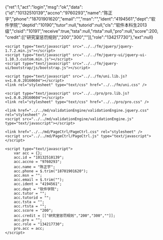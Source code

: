 {"ret":1,"act":"login","msg":"ok","data":{"id":"10132510139","accno":"9760293","name":"陈正宇","phone":"18701901620","email":"","msn":"","ident":"4194561","dept":"软件学院","deptid":"10190","tutor":null,"tutorid":null,"cls":"软件本科生2013级","clsid":"10191","receive":true,"tsta":null,"rtsta":null,"pro":null,"score":200,"credit":[["研究室惩罚规则","200","300",""]],"role":"134217730"},"ext":null}
<!DOCTYPE html>
<html lang="zh-CN">
<head>
    <meta http-equiv="Content-Type" content="text/html; charset=utf-8" />
    <meta http-equiv="X-UA-Compatible" content="IE=EDGE" />
    <meta name="renderer" content="webkit">
    <title>IC空间管理系统</title>
    
    <script type="text/javascript" src="../../fm/jquery/jquery-1.7.2.min.js"></script>
    <script type="text/javascript" src="../../fm/jquery-ui/jquery-ui-1.10.3.custom.min.js"></script>
    <script type="text/javascript" src="../../fm/jquery-ui/bootstrap/js/bootstrap.js"></script>

    <script type="text/javascript" src="../../fm/uni.lib.js?v=1.0.0.20160604"></script>
    <link rel="stylesheet" type="text/css" href="../../fm/uni.css" />

    <script type="text/javascript" src="../../pro/pro.lib.js?v=1.0.0.20160604"></script>
    <link rel="stylesheet" type="text/css" href="../../pro/pro.css" />

    <link href="../../md/validationEngine/validationEngine.jquery.css" rel="stylesheet" />
    <script src="../../md/validationEngine/validationEngine.js" type="text/javascript"></script>

    <link href="../../md/PageCtrl/PageCtrl.css" rel="stylesheet" />
    <script src="../../md/PageCtrl/PageCtrl.js" type="text/javascript"></script>

<link rel="stylesheet" type="text/css" href="../a/theme/a.css" />
    <!--[if lt IE 9]>
      <script src="../../fm/add/html5shiv.js"></script>
      <script src="../../fm/add/respond.js"></script>
    <![endif]-->
    <script>
        $(function () {
            //初始化语言
            
            //backtop
            $(".back_top").backtop();
            //记录hr加载的网页地址
            $("body").on("uni_hr_load_success", function () {
                $(".by_hr_load").html(uni.hr.para.url || "无")
            });
            //浏览器检查
            if (uni.getIEVer() > 0) {
                if(uni.getIEVer() < 8)
                    uni.msg.error("您当前的浏览器版本太低，请升级浏览器至谷歌、火狐、IE9+等更高级的浏览器。");
                if (uni.getIEVer() < 9)
                    $("#warning_old_browser").show();
                else
                    $("#warning_old_browser").hide();
            }
        })
        //自定义
        var cus = {
            showLogin: function () {
                pro.d.lg.login();
            }
        }
    </script>
    
    <script src="../../md/unifloorplan/unifloorplan.js" type="text/javascript"></script>
    <link href="../../md/unifloorplan/unifloorplan.css" rel='stylesheet' />
    <script src="../../md/unicalendar/unicalendar.js" type="text/javascript"></script>
    <link href="../../md/unicalendar/unicalendar.sch.css" rel='stylesheet' />
    <link href="../../md/Timepickeraddon/jquery-ui-timepicker-addon.css" rel="stylesheet" />
    <script src="../../md/Timepickeraddon/jquery-ui-timepicker-addon.js" type="text/javascript"></script>
    <script src="../../md/Timepickeraddon/jquery-ui-timepicker-zh-CN.js" type="text/javascript"></script>
    <link rel="stylesheet" href="theme/cus.css" />
    <link rel="stylesheet" type="text/css" href="../../fm/jquery-ui/bootstrap/jquery-ui-1.10.3.custom.css" />
    <link rel="stylesheet" href="../../fm/jquery-ui/bootstrap/css/bootstrap.css" />
    <style>
        /*.affix { top: 20px; overflow: visible; white-space: nowrap; }
        .affix-bottom { position: absolute; }
        .affix-top { overflow: visible; white-space: nowrap; }*/
        .drop-select { min-width: 120px; }
        /*二级菜单*/
        #info_tree .cls_sec { overflow: hidden; height: 26px; margin-left: -12px; }
        #info_tree .cls_sec a.nav_cls_name { color: #666; padding-left: 6px; }
        #info_tree .cls_sec .glyphicon { color: #ccc; }
    </style>
    <script>
        //公共对象
        var content;//内容区域
        $(function () {
            //判断登录 异步登录
            cus.showLogin = function (parameter) {
                pro.d.lg.login(function (rlt, dlg) {
                    if (typeof (rlt.data) == "object" && rlt.data.id) {
                        pro.acc = rlt.data;
                        $("body").removeClass("login_state_out").addClass("login_state_in");
                        $(".acc_info .acc_info_name").html(pro.acc.name);
                        $(".acc_info .acc_info_id").html(pro.acc.id);
                        $(".acc_info .acc_info_dept").html(pro.acc.dept);
                        if (typeof (parameter) == "function") parameter();
                        else if (typeof (parameter) == "object" && typeof (parameter.callback) == "function") parameter.callback(parameter);
                        else { uni.msgBox("登录成功") }
                    }
                    dlg.dialog("close");
                }, null, "临时登录窗口！为不打断操作，登录后将不刷新页面。建议操作完成后手动刷新");
            }
            // 初始化公共对象
            content = $("#detail_con");
            //载入主页
            $(".click_load").clickLoad();
            $("#home").trigger("click");
            //$(".cls_list").change(function () {
            //    treeFiler();
            //    reloadInfo();
            //});
            //添加选中标志
            $(".it_list li,.click_load").click(function () {
                $(".it_list li,.click_load").removeClass("activity");
                $(this).addClass("activity");
            });
            $(".it_list li").click(function () {
                reloadInfo();
            });
        })
        //unicalendar配置
        var uni_calendar_dft_opt = {
            cusPrepare: function (data, callback) {
                var obj = data.obj;
                if (obj.type != "kind" && obj.prop && (parseInt(obj.prop) & 65536) > 0) {//是否支持开放活动 prop=65536这个属性是临时使用 所以暂定义在外层
                    var ov = "0";
                    var url = "../a/openaty.aspx?dev=" + obj.devId + "&devkind=" + obj.kindId + "&back=true&date=" + data.dt.replace(/-/g, "") + "&time=" + data.start;
                    if (ov == "1") {//可选
                        uni.confirm("本设备支持预约开放活动", function () {
                            uni.hr.loadHtml(url, null, null, data);
                        }, function () {
                            callback(data);
                        }, "", {okText:"开放活动",backText:"普通预约"});
                    }
                    else if (ov == "2") {//不可选
                        uni.hr.loadHtml(url, null, null, data);
                    }
                    else {
                        callback(data);
                    }
                }
                else {
                    callback(data);
                }
            },
            dev_order: "",
            kind_order: ""
        }
        //条件过滤
        function treeFiler() {
            var ul = $(".it_cls_list");
            var list = $(".nav_cls_li", ul);
            var ih = $("li:first", list).height();
            var sec = $(".cls_sec", ul).height(ih + "px");
            //list.click(function () {
            //    $(".cls_sec.activity", ul).animate({ height: ih + "px" }, "fast");
            //    //var pthis = $(this);
            //    //if (!pthis.hasClass("activity")) {
            //    //    if (pthis.hasClass("cls_sec")) {
            //    //        var height = ih * (pthis.find(".it").length + 1);
            //    //        pthis.animate({ height: height + "px" }, "fast");
            //    //    }
            //    //}
            //});
            list.click(function () {
                var pthis = $(this);
                var self = (pthis.hasClass("activity") && pthis.hasClass("cls_sec"));
                sec.each(function () {
                    var sthis = $(this);
                    if (sthis.find(".activity").length == 0) {
                        sthis.removeClass("activity");
                        sthis.animate({ height: ih + "px" }, "fast", function () {
                            sthis.find(".glyphicon").removeClass("glyphicon-circle-arrow-up").addClass("glyphicon-circle-arrow-down");
                        });
                    }
                });
                if (self) return;
                if (pthis.hasClass("cls_sec")) {
                    if (!pthis.hasClass("activity")) {
                        pthis.addClass("activity");
                        var height = ih * (pthis.find(".it").length + 1);
                        pthis.animate({ height: height + "px" }, "fast", function () {
                            pthis.find(".glyphicon").removeClass("glyphicon-circle-arrow-down").addClass("glyphicon-circle-arrow-up");
                        });
                    }
                    else {
                        pthis.removeClass("activity");
                    }
                }
            });
            //ul.mouseleave(function () {
            //    sec.each(function () {
            //        var pthis = $(this);
            //    if (pthis.find(".activity").length==0) {
            //        pthis.animate({ height: ih + "px" }, "fast", function () {
            //            pthis.find(".glyphicon").removeClass("glyphicon-circle-arrow-up").addClass("glyphicon-circle-arrow-down");
            //        });
            //    }
            //    });

            //});
        }
        //主动载入信息方法
        function reloadInfo() {
            var url = $(".it_list li.activity").attr("url");
            if (url) {
                uni.backTop();
                uni.hr.loadHtml(url, {}, content);
            }
        }
    </script>

</head>
<body style="background-color:#f7f7f7;" class="login_state_in">
    <div style="height:30px;background:#31B0D5;color:white;text-align:center;display:none;" id="warning_old_browser">
        您当前的浏览器版本较低，为获得更好的显示效果，建议升级浏览器至谷歌、火狐、IE9+等更高级的浏览器。
    </div>
    <div id="pub_resource">
        
<!--时间选择器-->
<div id="dlg_basic_dt_selecter" class="hidden">
    <table>
        <tbody class="tmp_time">
            <tr class="md_date">
                <td><span class="uni_trans">日期</span></td>
                <td>
                    <span class="mt_date"></span>
                </td>
            </tr>
            <tr class="md_date">
                <td><span class="uni_trans">时间</span></td>
                <td>
                    <div>
                        <span>
                            <select name="start_time" class="mt_start_time" style="width: 80px;"></select>
                        </span>
                        <span>&nbsp;-&nbsp;</span>
                        <span>
                            <select name="end_time" class="mt_end_time" style="width: 80px;"></select>
                            <a class="sub_picker hidden" onclick="$(this).parents('tr:first').remove();">&nbsp;<span class="glyphicon glyphicon-minus-sign text-danger"></span></a>
                            <a class="add_picker hidden">&nbsp;<span class="glyphicon glyphicon-plus-sign text-primary"></span></a></span>
                    </div>
                </td>
            </tr>
        </tbody>
        <tbody class="tmp_date">
            <tr class="md_date">
                <td><span class="uni_trans">开始日期</span></td>
                <td><span class="mt_date"></span>
                    <input type="hidden" name="start_date" class="mt_start_date control-form" style="width: 120px;" />
                    <input type="hidden" class="open_start" name="open_start" />
                    <input type="hidden" class="open_end" name="open_end" />
                </td>
            </tr>
            <tr class="md_date">
                <td><span class="uni_trans">结束日期</span></td>
                <td>
                    <select name="end_date" class="mt_end_date" style="width: 140px;"></select></td>
            </tr>
        </tbody>
        <tbody class="tmp_cycledate">
            <tr class="md_date">
                <td><span class="uni_trans">时间</span></td>
                <td>
                    <input type="hidden" name="start" class="cycle_start" />
                    <input type="hidden" name="end" class="cycle_end" />
                                <div class="btn-group">
                <button type="button" class="btn btn-info set_cycle_date"><span class="uni_trans">设置时间</span></button>
                <button type="button" class="btn btn-default calc_detail_date" disabled><span class="uni_trans">查看详细时间</span></button>
            </div>
                </td>
            </tr>
            <tr class="md_date">
                <td><span class="uni_trans">描述</span></td>
                <td><span class="uni_trans cycle_desc">时间未设置</span></td>
            </tr>
        </tbody>
        <tbody class="tmp_datetime">
            <tr class="md_date">
                <td><span class="uni_trans">开始时间</span></td>
                <td><span class="mt_date" style="width: 140px; display: inline-block;"></span>
                    <span>
                        <select name="start_time" class="mt_start_time" style="width: 80px;"></select></span>
                </td>
            </tr>
            <tr class="md_date">
                <td><span class="uni_trans">结束时间</span></td>
                <td>
                    <span style="width: 140px; display: inline-block;">
                        <select name="end_date" class="mt_end_date" style="width: 140px;"></select></span>
                    <span>
                        <select name="end_time" class="mt_end_time" style="width: 80px;"></select>
                        <a class="sub_picker hidden" onclick="$(this).parents('tr:first').remove();">&nbsp;<span class="glyphicon glyphicon-minus-sign text-danger"></span></a>
                        <a class="add_picker hidden">&nbsp;<span class="glyphicon glyphicon-plus-sign text-primary"></span></a></span>
                </td>
            </tr>
        </tbody>
        <tbody class="tmp_fix">
            <tr class="md_date">
                <td><span class="uni_trans">预约时段</span></td>
                <td>
                    <span>
                        <input type="hidden" name="start" class="mt_start" />
                        <input type="hidden" name="end" class="mt_end" />
                        <select class="mt_fix_time" style="width: 120px;"></select></span>
                </td>
            </tr>
        </tbody>
    </table>
</div>
<div id="dlg_basic_mb_add" class="hidden">
    <div class="tmp_complex">
        <div class="form-group" style="margin-bottom: 0;">
            <input type="hidden" name="group_id" class="group_id" />
            <input type='hidden' class="mb_list" name='mb_list' />
            <div class="btn-group">
                <button type="button" class="btn btn-default group_name" disabled><span class="uni_trans">小组未创建</span></button>
                <button type="button" class="btn btn-info set_group_mb"><span class="uni_trans">设置小组</span></button>
            </div>
        </div>
    </div>
    <div class="tmp_simple">
        <div>
            <input type="hidden" class="min_user" name="min_user" />
            <input type="hidden" class="max_user" name="max_user" />
            <input type='hidden' class="mb_list" name='mb_list' />
            <div class="input-group" style="width: 180px;">
                <span class="input-group-addon" title="姓名/登录名搜索">+</span>
                <input class="mb_name_ipt form-control hint" type="text" url="searchAccount.aspx" placeholder="姓名/登录名搜索" onclick="this.value = ''" />
            </div>
        </div>
        <div class="dialog">
            <div style="width: 200px; color: grey;"><span class="uni_trans">组成员名单</span></div>
            
        </div>
    </div>
</div>
<div id="dlg_basic_cycle_dt" class="hidden">
    <table>
        <tbody class="tmp_cycle">
            <tr>
                <td class="title text-right">选择日期：</td>
                <td>
                    <input type="text" class="date_start sel_date must" data-msg="开始日期必填" name="cycle_date_start" readonly="readonly">
                    <span class="single_hide">-
                    <input type="text" class="date_end sel_date must" data-msg="结束日期必填" name="cycle_date_end" readonly="readonly">
                    <span style="float: right;">&nbsp;<a class="click cmp_detail">查看详细日期</a>&nbsp;|&nbsp;<a class="click cvt_single_day">转单日时间</a>&nbsp;</span></span>
                    <span style="float: right;" class="cycle_hide">&nbsp;<a class="click cvt_cycle_day">转周期时间</a>&nbsp;</span>
                </td>
            </tr>
            <tr>
                <td class="title text-right">选择时间：</td>
                <td>
                    <input type="text" name="cycle_time_start" class="time_start sel_time must" data-msg="开始时间必填" readonly="readonly">
                    -
                    <input type="text" name="cycle_time_end" class="time_end sel_time must" data-msg="结束时间必填" readonly="readonly"></td>
            </tr>
            <tr class="single_hide">
                <td class="title text-right">时间周期：</td>
                <td>
                    <div class="sel_time_panel">
                        每&nbsp;<select name="cycle_freq" class="cycle_freq" style="width: 40px">
                            <option value="1" selected>1</option>
                            <option value="2">2</option>
                            <option value="3">3</option>
                            <option value="4">4</option>
                            <option value="5">5</option>
                            <option value="6">6</option>
                        </select>&nbsp;<select name="cycle_type" class="cycle_type">
                            <option value="d" selected>天</option>
                            <option value="w">周</option>
                            <option value="m">月</option>
                        </select>
                        <span class="view_week" style="display: none;">
                            <label>
                                <input type="checkbox" class="cycle_week" name="cycle_week" value="1" />星期一&nbsp;</label>
                            <label>
                                <input type="checkbox" class="cycle_week" name="cycle_week" value="2" />星期二&nbsp;</label>
                            <label>
                                <input type="checkbox" class="cycle_week" name="cycle_week" value="3" />星期三&nbsp;</label>
                            <label>
                                <input type="checkbox" class="cycle_week" name="cycle_week" value="4" />星期四&nbsp;</label>
                            <label>
                                <input type="checkbox" class="cycle_week" name="cycle_week" value="5" />星期五&nbsp;</label>
                            <label>
                                <input type="checkbox" class="cycle_week" name="cycle_week" value="6" />星期六&nbsp;</label>
                            <label>
                                <input type="checkbox" class="cycle_week" name="cycle_week" value="0" />星期日&nbsp;</label>
                        </span>
                        <span class="view_month" style="display: none;">，<input type="text" name="cycle_day" class="cycle_day must" data-msg="请选择日期" style="width: 40px;" />日
                        </span>
                    </div>
                </td>
            </tr>
        </tbody>
    </table>
</div>
<script>
    //基础模块
    pro.d.basic = {
        //添加时间选择器 panel 容器 obj 预约状态对象 type 选择器类别 obj参数除resvTimeClick需求外：时间[start] [end]日期[startDate] [endDate] 整日跨天需要openStart openEnd
        addDateTimePicker: function (panel, obj, type) {
            function dateSel($sel, v,dft) {
                $sel.html();
                var day = uni.parseDate(v + " 00:00");
                var end = Math.ceil((obj.max || 1440) / 1440);
                var start = Math.floor((obj.min || 0) / 1440);
                for (var i = 0; i < end; i++) {
                    var dt = day.format("yyyy-MM-dd");
                    $sel.append('<option value="' + dt + '">' + dt + '</option>');
                    day.addDays(1);
                }
                $sel.val(dft||v);
            }
            function timeInt(v) {
                if (v.length > 5)
                    v = v.substr(v.length - 5);
                var tmp = v.split(":");
                if (tmp.length < 2) return 0;
                return parseInt(tmp[0], 10) * 100 + parseInt(tmp[1], 10);
            }
            if (!uni.isNoNull([panel, obj, obj.date])) {
                uni.msgBox("参数有误" + uni.hide("addDateTimePicker"));
                return;
            }
            panel = $(panel);
            var date = obj.date;
            var qz = $("#dlg_basic_dt_selecter");
            var para = obj;
            var horizon = type == "horizon" ? " .md_date" : "";
            var str = "";
            para.unit = "10"||"10";
            if (!obj.isAdd)
                panel.html("");//清空
            var picker;
            if (para.fix) {//固定时段
                $(".tmp_fix" + horizon, qz).each(function () { str += $(this).html(); });
                if (type == "horizon") str = "<tr>" + str + "</tr>";
                picker = $(str);
                var sel = $(".mt_fix_time", picker);
                var now=new Date();
                var today=now.format("yyyy-MM-dd")==date;
                var e=now.getHours()*100+now.getMinutes();
                for (var i = 0; i < obj.ops.length; i++) {
                    var op=obj.ops[i];
                    var start=op.start;
                    var end = op.end;
                    var flg = false;
                    if(today){
                        if(timeInt(end)<=e){
                            continue;
                        }
                        if(timeInt(start)<=e){
                            flg = true;
                    }
                    }
                    sel.append("<option value='" +date+" " +start + "&" +date+" "+ end + "'>" + (flg ? "现在" : start) + " - " + end + "</option>");
                }
                    var mt_start = picker.find(".mt_start");
                    var mt_end = picker.find(".mt_end");
                    sel.change(function () {
                        var v = $(this).val();
                        var tm = v.split("&");
                        if (tm.length == 2) {
                            mt_start.val(tm[0]);
                            mt_end.val(tm[1]);
                        }
                    });
                    sel.change();
            }
            else if (obj.allowLong) {//长期
                if ("1" == "1") {//整日
                    $(".tmp_date" + horizon, qz).each(function () { str += $(this).html(); });
                    if (type == "horizon") str = "<tr>" + str + "</tr>";
                    picker = $(str);
                    $(".mt_start_date", picker).val(obj.startDate || date);
                    dateSel($(".mt_end_date", picker), obj.startDate || date, obj.endDate);
                    $(".open_start", picker).val(obj.openStart);
                    $(".open_end", picker).val(obj.openEnd);
                    //multiTime();
                }
                else {//跨天
                    $(".tmp_datetime" + horizon, qz).each(function () { str += $(this).html(); });
                    if (type == "horizon") str = "<tr>" + str + "</tr>";
                    picker = $(str);
                    var mt_end = $(".mt_end_date", picker);
                    dateSel(mt_end, obj.startDate || date, obj.endDate);
                    $(".mt_start_time", picker).resvTimeClick($(".mt_end_time", picker), para, mt_end);
                    //multiTime();
                }
            }
            else if (obj.cycleDate) {//周期
                $(".tmp_cycledate" + horizon, qz).each(function () { str += $(this).html(); });
                if (type == "horizon") str = "<tr>" + str + "</tr>";
                picker = $(str);
                $(".set_cycle_date", picker).click(function () {
                    var pl = $("<div><table class='cycle_date_tbl'></table></div>");
                    var tp = {
                        stepMinute: obj.unit,
                        startDate: obj.startDate || date,
                        endDate: obj.endDate || date,
                        startTime: obj.start,
                        endTime: obj.end
                    };
                    pro.d.basic.cycleDateTimePicker($("table", pl), tp);
                    uni.dlg(pl, "周期时间选择", 680, 200, function (dlg) {
                        var rlt = pro.d.basic.analysisDateTime(dlg);
                        if (rlt) {
                            picker.find(".cycle_desc").html(rlt.desc);
                            picker.find(".cycle_start").val(rlt.start);
                            picker.find(".cycle_end").val(rlt.end);
                            picker.find(".calc_detail_date").removeAttr("disabled").click(function () {
                                var dts = rlt.date;
                                var str = "<strong>" + rlt.desc + "</strong><br/><br/>";
                                for (var i = 0; i < dts.length; i++)
                                    if (dts[i]) {
                                        var dt = uni.parseDate(dts[i]);
                                        str += dt.format("yyyy-MM-dd，星期E") + "<br/>";
                                    }
                                uni.msgBox(str, "详细日期");
                            });
                            $(dlg).dialog("close");
                        }
                    });
                });
            }
            else {//当日
                $(".tmp_time" + horizon, qz).each(function () { str += $(this).html(); });
                if (type == "horizon") str = "<tr>" + str + "</tr>";
                picker = $(str);
                $(".mt_start_time", picker).resvTimeClick($(".mt_end_time", picker), para);
                //multiTime();
            }
            $(".mt_date", picker).html(date);
            panel.append(picker);
            return picker;
            //function multiTime() {//多时段选择 必须水平样式
            //    if ("=GetConfig("allowMultiTime")" == "1" && type == "horizon") {
            //        if (obj.isAdd) {
            //            $(".add_picker", picker).remove();
            //        }
            //        else {
            //            $(".sub_picker", picker).remove();
            //            $(".add_picker", picker).click(function () {
            //                obj.isAdd = true;
            //                pro.d.basic.addDateTimePicker(panel, obj, type);
            //                obj.isAdd = false;
            //            });
            //        }
            //    }
            //    else {
            //        $(".sub_picker", picker).remove();
            //        $(".add_picker", picker).remove();
            //    }
            //}
        },
        //添加/维护成员
        mGroupMembers: function (panel, opt) {
            var qz = $("#dlg_basic_mb_add");
            if (opt && opt.md == "complex") {
                $(panel).html($(".tmp_complex", qz).html()).find(".set_group_mb").click(setStudents);
            }
            else {
                var gm = $(panel).html($(".tmp_simple", qz).html());
                $(".min_user", gm).val(opt.min);
                $(".max_user", gm).val(opt.max);
                var p = $(".dialog", gm);
                var ul = $(".ul_items", p);
                var mbList = $(".mb_list", gm);
                //var mbs = uni.getHash();//获取哈希表
                var pop = uni.pop(gm, {
                    con: p, orien: "right", colseBtn: false,except:[pro.acc.id], delItemFun: function (rlt) {
                        mbList.val(rlt.keys().join());
                    }
                });
                $(".mb_name_ipt", gm).procomplete(function (event, ui) {
                    debugger;
                    if (ui.item) {
                        if (ui.item.id && ui.item.id != "") {
                            //if (ui.item.szLogonName == pro.acc.id) { uni.msgBox("无需添加本人"); return; }
                            if (pop.items.size() == 0) pop.addItem(pro.acc.id,pro.acc.name);//默认加入本人
                            if (pop.items.size() < parseInt(opt.max))
                                mbList.val((pop.addItem(ui.item.szLogonName, ui.item.name)).keys().join());
                            else
                                uni.msgBox("组成员已满");
                        }
                    }
                });
            }
            //设置组
            function setStudents() {
                var pg_group = $(".group_id", panel);
                var para = uni.getObj(opt) || {};
                para.mb_accno = pro.acc.accno;
                if (pg_group.val()) {
                    para.group = pg_group.val();
                }
                parent.pro.d.group.manage('维护组成员', para, function (d) {
                    if (d.group_id) {//后台优先组号
                        pg_group.val(d.group_id);
                        $(".group_name", panel).html(d.group_name + "(<span class='red'>" + d.group_num + "</span>人)");
                    }
                    else if (d.mb_acc_list) {
                        pg_group.val('');
                        $(".mb_list", panel).val(d.mb_acc_list);
                        $(".group_name", panel).html(d.group_name + "(<span class='red'>" + d.group_num + "</span>人)");
                    }
                })
            }
        },
        //添加周期时间选择器
        cycleDateTimePicker: function (panel, para) {
            if (!para) para = {};
            var qz = $("#dlg_basic_cycle_dt");
            var tmp = $(panel).html($(".tmp_cycle", qz).html());
            //时间周期
            var cyc = $(".cycle_type", tmp);
            cyc.val(para.type || "d");//默认日
            cyc.change(function () {
                var pthis = $(this);
                var w = pthis.parent().find(".view_week").hide();
                var m = pthis.parent().find(".view_month").hide();
                if (pthis.val() == "w")
                    w.show();
                else if (pthis.val() == "m")
                    m.show();
            });
            cyc.trigger("change");
            //模式转换
            tmp.find(".cvt_single_day").click(function () {
                tmp.find(".single_hide").hide();
                tmp.find(".cycle_hide").show();
            });
            if (para.singleText)
                tmp.find(".cvt_single_day").html(para.singleText);
            tmp.find(".cvt_cycle_day").click(function () {
                tmp.find(".cycle_hide").hide();
                tmp.find(".single_hide").show();
            });
            if (para.cycleText)
                tmp.find(".cvt_cycle_day").html(para.cycleText);
            //选时控件
            var selDate = $(".sel_date", tmp);
            selDate.datepicker({
                minDate: 0
            });
            var selTime = $(".sel_time", tmp);
            if (selTime.timepicker) {
                selTime.timepicker({
                    controlType: 'select',
                    timeFormat: "HH:mm",
                    stepHour: para.stepHour || 1,
                    stepMinute: para.stepMinute || parseInt("10"||0),
                    hourMin: para.hourMin || 6,
                    hourMax: para.hourMax || 23
                });
            }
            //时间联动
            var tm_start = $(".time_start", tmp);
            var tm_end = $(".time_end", tmp);
            tm_start.change(function () {
                var sta=tm_start.val();
                var en = tm_end.val();
                if (sta) {
                    if (en) {
                        var i_sta = parseInt(sta.replace(":", ""));
                        var i_en = parseInt(en.replace(":", ""));
                        if (i_en < i_sta) tm_end.val(sta);
                    }
                    else
                        tm_end.val(sta);
                }
            });
            //初始化时间
            $(".date_start", tmp).val(para.startDate || "");
            $(".date_end", tmp).val(para.endDate || "");
            $(".time_start", tmp).val(para.startTime || "");
            $(".time_end", tmp).val(para.endTime || "");
            if (para.weeks && cyc.val() == "w") {//周
                $(".cycle_week", tmp).each(function () {
                    var pthis = $(this);
                    if (uni.isInArray(pthis.val(), para.weeks))
                        pthis.attr("checked", true);
                });
            }
            if (para.day && cyc.val() == "m") {//月
                $(".cycle_day", tmp).val(para.day);
            }
            //频率
            $(".cycle_freq", tmp).val(para.freq || "1");//默认1
            //计算详细日期
            $(".cmp_detail", tmp).click(function () {
                var rlt = pro.d.basic.analysisDateTime(tmp);
                if (rlt) {
                    var dts = rlt.date;
                    var str = "<strong>" + rlt.desc + "</strong><br/><br/>------------------------<br/>";
                    for (var i = 0; i < dts.length; i++) {
                        if (dts[i]) {
                            var dt = uni.parseDate(dts[i]);
                            str += dt.format("yyyy-MM-dd，星期E") + "<br/>";
                        }
                    }
                    uni.msgBox(str, "详细日期");
                }
            });
            //默认模式
            if (para.dftM == "single")
                tmp.find(".cvt_single_day").trigger("click");
            else
                tmp.find(".cvt_cycle_day").trigger("click");
        },
        //周期时间选择器 计算周期时间
        analysisDateTime: function (info) {
            info = $(info);
            if (!$(info).mustItem()) return false;
            //取值
            var d_start = $(".date_start", info).val();
            var d_end = $(".date_end", info).val();
            var t_start = $(".time_start", info).val();
            var t_end = $(".time_end", info).val();
            var type = $(".cycle_type", info).val();
            var freq = parseInt($(".cycle_freq", info).val());
            var ws = $(".cycle_week:checked", info);
            var d = parseInt($(".cycle_day", info).val() || 0);
            if (uni.compareDate(uni.parseDate(d_start + " " + t_start), new Date(), "m") <= 0) { uni.msgBox("所选时间不能早于当前时间"); return false; }
            //单日模式
            if (info.find(".cycle_hide").is(":visible")) {
                return { start: [d_start + " " + t_start], end: [d_start + " " + t_end], desc: d_start + " " + t_start+"-"+t_end, date: [d_start], startTime: t_start, endTime: t_end, startDate: d_start, endDate: d_start, type: "d", freq: 1 };
            }
            //检查周次
            if (type == "w" && ws.length == 0) { uni.msgBox("至少勾选一个周次"); return false; }
            //初始值
            var rlt = { start: [], end: [], desc: "", date: [], startTime: t_start, endTime: t_end, startDate: d_start, endDate: d_end, weeks: [], day: d, type: type, freq: freq };
            //
            rlt.desc = d_start + "至" + d_end + "," + t_start + "-" + t_end;
            var dstart = uni.parseDate(d_start);
            var dend = uni.parseDate(d_end);
            var dt = uni.parseDate(d_start);
            var today = new Date();
            if (uni.compareDate(dt, today) < 0) dt = today;
            var len = uni.compareDate(dend, dt);
            if (len > 366) len = 366;//防止恶意
            if (type == "d") {
                rlt.desc += "(每" + freq + "天)";
                for (var i = 0; i <= len; i += freq) {
                    var fmt = dt.format("yyyy-MM-dd");
                    rlt.date.push(fmt);
                    rlt.start.push(fmt + " " + t_start);
                    rlt.end.push(fmt + " " + t_end);
                    dt.addDays(freq);
                }
            }
            else if (type == "w") {
                var chi = ["日", "一", "二", "三", "四", "五", "六"];
                rlt.desc += "(每" + freq + "周,星期";
                for (var k = 0; k < ws.length; k++) {
                    var w = parseInt(ws[k].value);
                    rlt.weeks.push(w);
                    rlt.desc += (k == 0 ? "" : "/") + chi[w];
                }
                for (var i = 0; i <= len; i++) {
                    if (uni.isInArray(dt.getDay(), rlt.weeks)) {
                        fmt = dt.format("yyyy-MM-dd");
                        rlt.date.push(fmt);
                        rlt.start.push(fmt + " " + t_start);
                        rlt.end.push(fmt + " " + t_end);
                        if (dt.getDay() == rlt.weeks[rlt.weeks.length - 1]) {
                            dt.addDays(7 * (freq - 1));
                            i += 7 * (freq - 1);
                        }
                    }
                    dt.addDays(1);
                }

                rlt.desc += ")";
            }
            else if (type == "m") {
                rlt.desc += "(每" + freq + "月," + d + "日)";
                dt.setDate(d);
                if (uni.compareDate(dt, dstart) < 0) dt.addMonths(1);
                while (uni.compareDate(dt, dend) <= 0) {
                    fmt = dt.format("yyyy-MM-dd");
                    rlt.date.push(fmt);
                    rlt.start.push(fmt + " " + t_start);
                    rlt.end.push(fmt + " " + t_end);
                    dt.addMonths(freq);
                }
            }
            if (rlt.date.length > 0)
                return rlt;
            else {
                uni.msgBox("未取到任何有效的日期");
                return false;
            }
        }
    }
</script>
<style>
    .dialog .ul_items li { min-width: 200px; line-height: 20px; height: 22px; font-size: 12px; background: #BFE5F0; border: 1px solid #eee; margin: 1px; padding: 1px 2px; position: relative; color: #666; overflow: hidden; }
    .dialog .ul_items li .del { font-size: 16px; font-weight: bold; position: absolute; top: 1px; right: 2px; color: #000; opacity: .2; background: #BFE5F0; }
    .dialog .cycle_date_tbl { width: 100%; }
    .dialog .cycle_date_tbl tr td { vertical-align: middle; height: 46px; }
    .dialog .cycle_date_tbl tr td:first-child { width: 87px; }
    .dialog .cycle_date_tbl .sel_time { width: 60px; }
    .dialog .cycle_date_tbl select, .dialog .cycle_date_tbl input[type=text] { height: 28px; }
</style>

        
    <script type="text/javascript">
        var acc = {};
        acc.id = "10132510139";
        acc.accno = "9760293";
        acc.name = "陈正宇";
        acc.phone = $.trim("18701901620");
        acc.msn = "";
        acc.email = $.trim("");
        acc.ident = "4194561";
        acc.dept = "软件学院";
        acc.tutor = "";
        acc.tutorid = "";
        acc.tsta = "";
        acc.rtsta = "";
        acc.score = "200";
        acc.credit = [["研究室惩罚规则","200","300",""]];
        acc.pro = "";
        acc.role = "134217730";
        pro.acc = acc;
    </script>

        
<script>
    var term = {};
    term.year="";
    term.name="";
    term.status = "";
    term.start = "";
    term.end = "";
    term.firstweek = 0;
    term.totalweek = 0;
    term.secnum = 0;
    term.cts1 = "";
    term.cts1start = "";
    term.cts1end = "";
    term.cts2 = "";
    term.cts2start = "";
    term.cts2end = "";
    pro.term = term;
</script>
        
<div style="display: none;">
    <!--注册账户-->
    <div id="dlg_regist_acc" class="dialog">
        <form class="dlg_lg_validate" onsubmit="return false;">
            <p class="intro tag"></p>
            <div>
                <table style="margin: 20px 5px 0 5px;">
                    <tbody>
                        <tr>
                            <td>帐号 </td>
                            <td>
                                <input type="text" id="regist_acc_id" maxlength="16" class=" validate[required,maxSize[16]],custom[onlyLetterNumber],ajax[ajaxIdIsExistFail]]" name="id" /></td>
                            <td><span style="color: red;">*</span>&nbsp数字与字母，最多16位</td>
                        </tr>
                        <tr>
                            <td>密码 </td>
                            <td>
                                <input type="password" id="regist_acc_pwd" maxlength="14" class=" validate[required,maxSize[14]]" name="pwd" /></td>
                            <td><span style="color: red;">*</span>&nbsp最多14位</td>
                        </tr>
                        <tr>
                            <td>密码确认 &nbsp</td>
                            <td>
                                <input type="password" id="regist_acc_pwd_r" class=" validate[required,equals[regist_acc_pwd]]" /></td>
                            <td><span style="color: red;">*</span></td>
                        </tr>
                        <tr>
                            <td>身份证号 &nbsp</td>
                            <td>
                                <input type="text" id="regist_acc_id_card" class=" validate[required,funcCall[chkIDCard]]" name="id_card" /></td>
                            <td><span style="color: red;">*</span>&nbsp必须真实，字母大写</td>
                        </tr>
                        <tr>
                            <td>真实姓名 &nbsp</td>
                            <td>
                                <input type="text" id="regist_acc_name" maxlength="14" class=" validate[required,maxSize[14]]" name="name" /></td>
                            <td><span style="color: red;">*</span></td>
                        </tr>
                        <tr>
                            <td>单位 </td>
                            <td>
                                <input type="text" id="regist_acc_dept" maxlength="18" class=" validate[required,maxSize[18]]" name="dept" /></td>
                            <td><span style="color: red;">*</span></td>
                        </tr>
                        <tr>
                            <td>部门 </td>
                            <td>
                                <input type="text" id="regist_acc_cls" maxlength="18" class=" validate[required,maxSize[18]]" name="cls" /></td>
                            <td><span style="color: red;">*</span></td>
                        </tr>
                        <tr>
                            <td>手机 </td>
                            <td>
                                <input type="text" id="regist_acc_phone" class=" validate[required,custom[phone]]" name="phone" /></td>
                            <td><span style="color: red;">*</span>&nbsp短信通知需要</td>
                        </tr>
                        <tr>
                            <td>邮箱 </td>
                            <td>
                                <input type="text" id="regist_acc_email" class=" validate[required,custom[email]]" name="email" /></td>
                            <td><span style="color: red;">*</span>&nbsp邮件通知需要</td>
                        </tr>
                    </tbody>
                </table>
            </div>
            <script type="text/javascript">
            </script>
        </form>
    </div>
    <!--激活账户-->
    <div id="dlg_act_acc" class="dialog" style="overflow: visible;">
        <form class="dlg_lg_validate" onsubmit="return false;">
            <p class="intro tag"></p>
            <div class="list">
                <table>
                    <tbody>
                        <tr>
                            <td>帐号 </td>
                            <td>
                                <input type="text" maxlength="16" class=" validate[required,maxSize[16]],ajax[ajaxIdIsRegisterOK]]" name="id" /></td>
                            <td><span style="color: red;">*</span>学号/工号</td>
                        </tr>
                        <tr>
                            <td>密码 </td>
                            <td>
                                <input type="password" name="pwd" /></td>
                            <td><span style="color: red;">*</span>同一卡通密码</td>
                        </tr>
                        <tr>
                            <td>手机 </td>
                            <td>
                                <input type="text" class=" validate[required,custom[phone]]" name="phone" /></td>
                            <td><span style="color: red;">*</span>&nbsp短信通知需要</td>
                        </tr>
                        <tr>
                            <td>邮箱 </td>
                            <td>
                                <input type="text" class=" validate[required,custom[email]]" name="email" /></td>
                            <td><span style="color: red;">*</span>&nbsp邮件通知需要</td>
                        </tr>
                    </tbody>
                </table>
            </div>
            <script type="text/javascript">
            </script>
        </form>
    </div>
    <div id="dlg_act_acc_simple" class="dialog" style="overflow: visible;">
        <form class="dlg_lg_validate" onsubmit="return false;">
            <div class="list">
                <table>
                    <tbody>
                        <tr>
                            <td>手机 </td>
                            <td>
                                <input type="text" class="phone validate[required,custom[phone]]" name="phone" /></td>
                            <td><span style="color: red;">*</span>&nbsp短信通知需要</td>
                        </tr>
                        <tr>
                            <td>邮箱 </td>
                            <td>
                                <input type="text" class="email validate[required,custom[email]]" name="email" /></td>
                            <td><span style="color: red;">*</span>&nbsp邮件通知需要</td>
                        </tr>
                    </tbody>
                </table>
            </div>
        </form>
    </div>
    <!--账户登录-->
    <div id="dlg_login" class="dialog">
        <form class="dlg_lg_validate" onsubmit="return false;">
            <div style="min-width: 300px;" class="lg_form">
                <div class="intro tag"></div>
                <div class="list">
                    <table>
                        <tbody>
                            <tr>
                                <td><span class="uni_trans">帐号</span> </td>
                                <td>
                                    <input type="text" maxlength="16" name="id" /></td>
                                <td><span class="id_intro hint_intro">学号/工号</span></td>
                            </tr>
                            <tr>
                                <td><span class="uni_trans">密码</span> </td>
                                <td>
                                    <input type="password" name="pwd" /></td>
                                <td><span class="pwd_intro hint_intro">同一卡通密码</span></td>
                            </tr>
                            
                            <tr>
                                <td></td>
                                <td>
                                    <label style="cursor: pointer;">
                                        <input type="checkbox" class="save_pwd_ck" />
                                        记住密码</label>
                                </td>
                            </tr>
                            
                        </tbody>
                    </table>
                </div>
                <div class="operate">
                    <input type="button" class="button default btn btn-info" value="登录" priority="9" onclick="$(this).parents('form:first').submit();" />
                    <input type="button" class="user_active button btn btn-warning" style="display: none" value="新用户激活" />
                </div>
            </div>

            <div class="intro_detail" style="float: left; width: 300px; border-left: 1px dotted #ddd; padding-left: 10px; margin-top: 5px;">
                
                
                
            </div>

        </form>
    </div>
</div>
<script type="text/javascript">

    //注册账户
    pro.d.lg.registAcc = function (suc, fail, intro) {
        var dlg = $("#dlg_regist_acc");
        var str = "▪ " + (intro || "请根据提示信息完成注册。");
        $(".intro", dlg).html(str);
        $("form:first", dlg).validationEngine({
            onValidationComplete: function (f, ret) {
                if (ret) {
                    pro.j.lg.fLogin("regist_acc", f, suc, fail);
                }
            }
        });
        uni.dlg(dlg, "用户注册", 460, 420, function (d, f) {
            $(f).submit();
        });
    }
    //用户激活
    pro.d.lg.actAcc = function (suc, fail, intro) {
        var dlg = $("#dlg_act_acc");
        var str = intro || "预约过程中，系统将通过您提供的联系方式发送反馈信息。";
        $(".intro", dlg).html(str);
        $("form:first", dlg).validationEngine({
            onValidationComplete: function (f, ret) {
                if (ret) {
                    pro.j.lg.fLogin("act", f, suc || function () { uni.msgBox("激活成功"); location.reload(); }, fail);//全页面刷新
                }
            }
        });
        uni.dlg(dlg, "用户激活", 420, 400, function (d, f) {
            $(f).submit();
        });
    }
    //用户登录
    pro.d.lg.login = function (suc, fail, intro) {
        var dlg = $("#dlg_login");
        //侧边提示
        var width = 420;
        var detail = $(".intro_detail");
        if ($.trim(detail.html()) == "") { detail.hide(); $(".hint_intro", dlg).show(); }
        else { detail.show(); width += 240; $(".lg_form", dlg).css("float", "left"); $(".hint_intro", dlg).hide(); }
        //头部提示
        var str = intro || "";
            $(".intro", dlg).html(str);
            //保存密码
            var isSV = "1" == "1";
            var svk = $(".save_pwd_ck", dlg);
            if ($.cookie("is_save_pwd") == "true") {
                svk.attr("checked", "checked");
            }
            var ipt_id = $("input[name=id]", dlg);
            var ipt_pwd = $("input[name=pwd]", dlg);
            if (isSV) {
                if (svk.is(':checked')) {
                    ipt_id.val($.cookie("pc_user") || "");
                    ipt_pwd.val($.cookie("pc_pwd") || "");
                }
                else {
                    $.cookie("pc_user", null);
                    $.cookie("pc_pwd", null);
                }
            }
            //事件注册
            if (!dlg.hasClass("dlg_inited")) {
                debugger;
                dlg.addClass("dlg_inited");
                if (isSV) {
                    svk.change(function () {
                        if (svk.is(':checked')) {
                            $.cookie("is_save_pwd", "true", { expires: 30 });
                        }
                        else {
                            $.cookie("is_save_pwd", null);
                        }
                    });
                }
                $("form:first", dlg).validationEngine({
                    onValidationComplete: function (f, ret) {
                        if (ret) {
                            var verif = $(".verif_number", f)
                            pro.j.lg.fLogin(verif.length > 0 ? "dlogin" : "login", f, function (rlt) {
                                if (rlt.ret == 2)
                                    uni.msgBox(rlt.msg, "", function () { location.reload(); })//$(".user_active", dlg).trigger("click"); 
                                else if (rlt.ret == 3) {
                                    uni.msgBox("微信未绑定", "", function () { location.reload(); });//微信绑定扫描二维码的特殊性，只能重登录检查
                                }
                                else {
                                    if (isSV && svk.is(':checked')) {
                                        $.cookie("pc_user", ipt_id.val(), { expires: 30 });
                                        $.cookie("pc_pwd", ipt_pwd.val(), { expires: 365 });
                                    }
                                    if (typeof (suc) == "function") {
                                        suc(rlt, dlg);
                                    }
                                    else
                                        location.reload();
                                }
                            }, function (rlt) {
                                if (verif.length > 0) {
                                    var img = $(".verif_img", f)[0];
                                    img.src = img.src + "?";
                                    verif.val("");
                                }
                                if (fail) fail(rlt);
                                else uni.msgBox(rlt.msg);
                            });
                        }
                    }
                });
            }
            if ($(".verif_img", dlg).length > 0) {//刷新验证码
                var img = $(".verif_img", dlg)[0];
                img.src = img.src + "?";
            }
            uni.dlg(dlg, "用户登录", width, 200);
        }
        $(function () {
            $("#dlg_login .user_active").click(function () {
                $("#dlg_act_acc input[name=id]").val($("#dlg_login input[name=id]").val());
                $("#dlg_act_acc input[name=pwd]").val($("#dlg_login input[name=pwd]").val());
            });
            //按钮事件
            $("a.login,span.login").click(function () {
                pro.d.lg.login();
            });
            $("a.user_active,span.user_active,input.user_active").click(function () {
                pro.d.lg.actAcc();
            });
            //检查微信绑定
            if ("0" == "1" && pro.isLogin() && !pro.acc.msn) {
            var qr = '';
            var img = "<span>请使用微信扫二维码，绑定微信</span><div class='dft_qr_code'><img alt='' style='width:200px;height:200px;' src='" + qr + (qr.indexOf('?') < 0 ? "?" : "&") + "ID=" + pro.acc.id + "&session=2556053010'/></div>";
            uni.msgBox(img, "微信绑定", function () { pro.j.lg.initAcc(function () { if (!pro.acc.msn) { location.reload(); } else { uni.msgBox("绑定微信成功"); } }); });
        }
        //检查联系方式信息
        if ("False".toLowerCase() == "true" && pro.isLogin() && (!pro.acc.phone || !pro.acc.email)) {
            var dlg = $("#dlg_act_acc_simple");
            var phone = dlg.find(".phone");
            var email = dlg.find(".email");
            phone.val(pro.acc.phone || "");
            email.val(pro.acc.email || "");
            $("form:first", dlg).validationEngine({
                onValidationComplete: function (f, ret) {
                    if (ret) {
                        pro.j.acc.upContact(phone.val(), email.val(), function () { uni.msgBox("激活成功", "", function () { location.reload(); }); });
                    }
                }
            });
            uni.dlg(dlg, "用户激活", 420, 200, function (d, f) {
                $(f).submit();
            }, null, function () { pro.j.lg.logout(); });
        }
    });
</script>

        <div class="back_top"></div>
    </div>
    <header class="navbar navbar-inverse navbar-static-top" role="banner" style="">
        <div class="container" id="top_nav">
            <nav class="collapse navbar-collapse bs-navbar-collapse" role="navigation">
                <h4 class="pull-left" style="font-size: 24px;">IC空间管理系统</h4>
                <ul class="nav navbar-nav navbar-right">
                    <li style="display:none;" class="lang_set">
                        <img src="../a/theme/images/zh_version.gif" alt="中文" data-lang="zh-cn"/><img src="../a/theme/images/en_version.gif" alt="English" data-lang="en-gb"/>
                    </li>
                    <li  style="display:"><a href="../../../pages/default.aspx">[管理端]</a></li>
                    <li class="user_info">
                        <span class="login_hide" style="">预约请登录！</span>
                        <span class="login_show"><span class="glyphicon glyphicon-user"></span>&nbsp;您好,陈正宇</span>
                    </li>
                    <li style="" class="logout lg_act login_show">
                        <a><span>退出<span class="glyphicon glyphicon-log-out"></span></span></a>
                    </li>
                    <li style="" class="login lg_act login_hide" onclick="pro.d.lg.login();">
                        <a><span>登录<span class="glyphicon glyphicon-log-in"></span></span></a>
                    </li>
                </ul>
            </nav>
        </div>
        <script>
            var url = location.href.toLowerCase();
            var list = $("#top_nav").find("a");
            list.each(function (i) {
                var pthis = $(this);
                var href = pthis.attr("href");
                if (href)
                    href = href.toLowerCase();
                if (!uni.isNull(href)) {
                    if (url.indexOf(href) > 0) {
                        pthis.parent("li").addClass("active");
                    }
                    else {
                        pthis.parent("li").removeClass("active");
                    }
                }
            });
        </script>
    </header>
    <div id="jumbotron" class="">
        <div class="container acc_info">
            <h3 class="text-right"><span class="glyphicon glyphicon-user"></span>&nbsp;您好,<span class="acc_info_name">陈正宇</span>  <span style="font-size: 14px;">欢迎使用IC空间管理系统！</span></h3>
            <p style="border-top: 1px solid #fff; font-size: 14px; padding: 3px 5px;text-align:right;margin: 0;"><span class="login_show" style="">登录名：<span class="acc_info_id">10132510139</span> |  部门：<span class="acc_info_dept">软件学院</span></span><span class="login_hide" style="">预约请登录！</span></p>
        </div>
    </div>

    <div class="container">
        

    <input type="hidden" value="" class="dft_close_devcls" />
    <div class="row con_top">
        <img style="height: 140px; width: 100%;" src="theme/images/index.jpg" class="hidden" />
        <table class="struct_tbl">
            <tbody>
                <tr>
                    <td class="left_panel">
                        <div class="col">
                            <div id="info_tree">
                                <div style="width: 263px;">
                                    <div url="index.aspx" con="#detail_con" class="click_load click">
                                        <img style="height: 100px; width: 100%; display: none" src="theme/images/logo.jpg" />
                                        <h3>
                                            <a id="home" class="home"><span class="glyphicon glyphicon-home"></span>&nbsp;主页&nbsp;</a>
                                        </h3>
                                    </div>
                                    <div class="line"></div>
                                    <ul class="nav oth_list">
                                        <li><a url="../a/article.aspx?id=help&type=other" con="#detail_con" class="click_load"><span><span class="glyphicon glyphicon-question-sign"></span>&nbsp;使用帮助</span></a></li>
                                        <li class="login_show" style=""><a id="user_center" url="../a/center.aspx" con="#detail_con" class="click_load"><span><span class="glyphicon glyphicon-user"></span>&nbsp;个人中心</span></a></li>
                                        <li style="display: none"><a url="../a/openatycenter.aspx?type=pre" con="#detail_con" class="click_load"><span><span class="glyphicon glyphicon-bookmark"></span>&nbsp;活动预告</span></a></li>
                                        <li style="display: none"><a url="../a/openatycenter.aspx?type=old" con="#detail_con" class="click_load"><span><span class="glyphicon glyphicon-bookmark"></span>&nbsp;活动回顾</span></a></li>
                                        <li class="login_show" style="display:none"><a url="../a/castvote.aspx" con="#detail_con" class="click_load"><span><span class="glyphicon glyphicon-signal"></span>&nbsp;网上投票</span></a></li>
                                    <!--    <li style=""><a href="../../../pages/default.aspx"><span class="glyphicon glyphicon-bookmark"></span>&nbsp;返回图书馆主页</a></li>-->
                                    </ul>
                                    <div class="line"></div>
                                    <div id="item_list">
                                        <h4><span class="glyphicon glyphicon-list" style="width: 18px;"></span>&nbsp;资源列表</h4>
                                        <ul class="it_cls_list nav">
                                            <h5>空间</h5><li class='nav_cls_li'><ul class='it_list nav'><li class='it' it='devcls' url="../a/dftdetail.aspx?classKind=1&id=1677879&name=%e9%97%b5%e8%a1%8c%e5%bd%b1%e8%a7%86%e6%ac%a3%e8%b5%8f%e5%ae%a4"><a><span>闵行影视欣赏室</span></a></li><li class='it' it='devcls' url="../a/dftdetail.aspx?classKind=1&id=3674968&name=%e4%b8%ad%e5%8c%97%e7%a0%94%e7%a9%b6%e5%ae%a4%ef%bc%88%e7%8e%bb%e7%92%83%e9%97%a8%ef%bc%89"><a><span>中北研究室（玻璃门）</span></a></li><li class='it' it='devcls' url="../a/dftdetail.aspx?classKind=1&id=3675132&name=%e4%b8%ad%e5%8c%97%e7%a0%94%e7%a9%b6%e5%ae%a4%ef%bc%88%e6%9c%a8%e9%97%a8%ef%bc%89"><a><span>中北研究室（木门）</span></a></li><li class='it' it='devcls' url="../a/dftdetail.aspx?classKind=1&id=3675178&name=%e4%b8%ad%e5%8c%97%e4%b8%ad%e5%9e%8b%e7%a0%94%e8%ae%a8%e5%ae%a4"><a><span>中北中型研讨室</span></a></li><li class='it' it='devcls' url="../a/dftdetail.aspx?classKind=1&id=5112601&name=%e4%b8%ad%e5%8c%97%e4%b8%89%e6%a5%bc%e6%95%99%e5%b8%88%e7%a0%94%e7%a9%b6%e5%ae%a4"><a><span>中北三楼教师研究室</span></a></li><li class='it' it='devcls' url="../a/dftdetail.aspx?classKind=1&id=5117985&name=%e4%b8%ad%e5%8c%97%e6%95%99%e5%b8%88%e7%a0%94%e8%ae%a8%e5%ae%a4"><a><span>中北教师研讨室</span></a></li><li class='it' it='devcls' url="../a/dftdetail.aspx?classKind=1&id=42498453&name=%e9%97%b5%e8%a1%8c%e6%95%99%e5%b8%88%e7%a0%94%e7%a9%b6%e5%ae%a4"><a><span>闵行教师研究室</span></a></li><li class='it' it='devcls' url="../a/dftdetail.aspx?classKind=1&id=11562&name=%e9%97%b5%e8%a1%8c%e7%a0%94%e7%a9%b6%e5%ae%a4"><a><span>闵行研究室</span></a></li><li class='it' it='devcls' url="../a/dftdetail.aspx?classKind=1&id=11650&name=%e9%97%b5%e8%a1%8c%e5%b0%8f%e7%a0%94%e8%ae%a8%e5%ae%a4"><a><span>闵行小研讨室</span></a></li><li class='it' it='devcls' url="../a/dftdetail.aspx?classKind=1&id=11680&name=%e9%97%b5%e8%a1%8c%e5%a4%a7%e7%a0%94%e8%ae%a8%e5%ae%a4"><a><span>闵行大研讨室</span></a></li><li class='it' it='devcls' url="../a/dftdetail.aspx?classKind=1&id=3675214&name=%e4%b8%ad%e5%8c%97%e5%a4%a7%e5%9e%8b%e7%a0%94%e8%ae%a8%e5%ae%a4"><a><span>中北大型研讨室</span></a></li><li class='it' it='devcls' url="../a/dftdetail.aspx?classKind=1&id=4251118&name=%e5%92%96%e5%95%a1%e5%8e%85"><a><span>咖啡厅</span></a></li></ul></li>
                                        </ul>
                                        <script type="text/javascript">
                                            treeFiler();
                                        </script>
                                    </div>
                                </div>
                            </div>
                        </div>
                    </td>
                    <td>
                        <div id="panel_right" class="col">
                            <div style="background: left no-repeat url(theme/images/index_01.jpg); height: 80px; width: 100%; border-radius: 6px;" class="hidden"></div>
                            <div id="detail_con" style="display: none;"></div>
                            <div id="cache_con" style="display: none;"></div>
                        </div>
                    </td>
                </tr>
            </tbody>
        </table>
    </div>

    </div>
    <footer class="bs-docs-footer" role="contentinfo">
        <div class="container">
            <div class="footer_other_info"></div>
            版权所有：IC空间管理系统
            <div class="hidden" name="当前异步加载的网页"><span class="by_hr_load"></span></div>
        </div>
    </footer>
</body>
</html>
